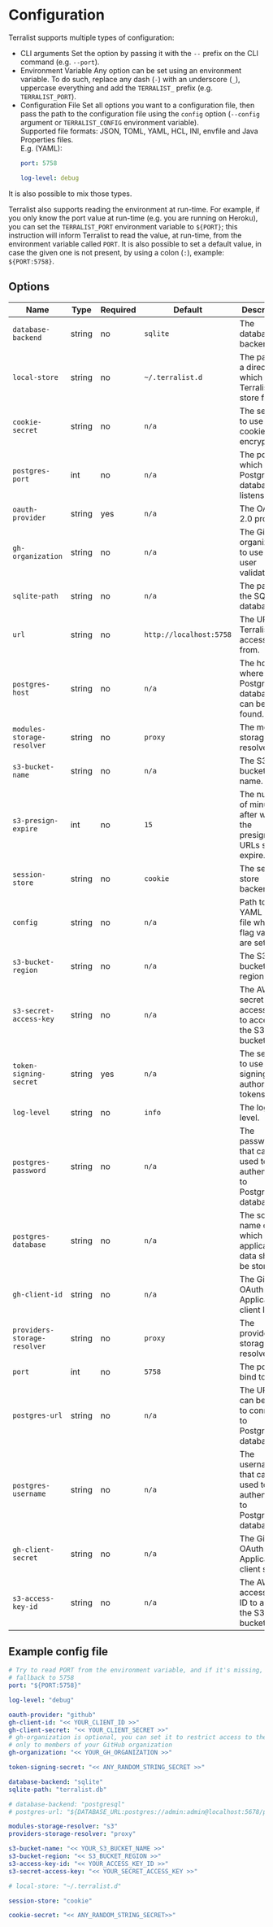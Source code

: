 # Configuration

Terralist supports multiple types of configuration:
+ CLI arguments
  Set the option by passing it with the `--` prefix on the CLI command (e.g. `--port`).
+ Environment Variable
  Any option can be set using an environment variable. To do such, replace any dash (`-`) with an underscore (`_`), uppercase everything and add the `TERRALIST_` prefix (e.g. `TERRALIST_PORT`).
+ Configuration File
  Set all options you want to a configuration file, then pass the path to the configuration file using the `config` option (`--config` argument or `TERRALIST_CONFIG` environment variable).
  <br /> Supported file formats: JSON, TOML, YAML, HCL, INI, envfile and Java Properties files.
  <br /> E.g. (YAML):
  ```yaml
  port: 5758

  log-level: debug
  ```

It is also possible to mix those types.

Terralist also supports reading the environment at run-time. For example, if you only know the port value at run-time (e.g. you are running on Heroku), you can set the `TERRALIST_PORT` environment variable to `${PORT}`; this instruction will inform Terralist to read the value, at run-time, from the environment variable called `PORT`. It is also possible to set a default value, in case the given one is not present, by using a colon (`:`), example: `${PORT:5758}`.

## Options

| Name                         | Type   | Required | Default                 | Description                                                           |
| ---------------------------- | ------ | -------- | ----------------------- | --------------------------------------------------------------------- |
| `database-backend`           | string | no       | `sqlite`                | The database backend.                                                 |
| `local-store`                | string | no       | `~/.terralist.d`        | The path to a directory in which Terralist can store files.           |
| `cookie-secret`              | string | no       | `n/a`                   | The secret to use for cookie encryption.                              |
| `postgres-port`              | int    | no       | `n/a`                   | The port on which the PostgreSQL database listens.                    |
| `oauth-provider`             | string | yes      | `n/a`                   | The OAuth 2.0 provider.                                               |
| `gh-organization`            | string | no       | `n/a`                   | The GitHub organization to use for user validation.                   |
| `sqlite-path`                | string | no       | `n/a`                   | The path to the SQLite database.                                      |
| `url`                        | string | no       | `http://localhost:5758` | The URL that Terralist is accessible from.                            |
| `postgres-host`              | string | no       | `n/a`                   | The host where the PostgreSQL database can be found.                  |
| `modules-storage-resolver`   | string | no       | `proxy`                 | The modules storage resolver.                                         |
| `s3-bucket-name`             | string | no       | `n/a`                   | The S3 bucket name.                                                   |
| `s3-presign-expire`          | int    | no       | `15`                    | The number of minutes after which the presigned URLs should expire.   |
| `session-store`              | string | no       | `cookie`                | The session store backend.                                            |
| `config`                     | string | no       | `n/a`                   | Path to YAML config file where flag values are set.                   |
| `s3-bucket-region`           | string | no       | `n/a`                   | The S3 bucket region.                                                 |
| `s3-secret-access-key`       | string | no       | `n/a`                   | The AWS secret access key to access the S3 bucket.                    |
| `token-signing-secret`       | string | yes      | `n/a`                   | The secret to use when signing authorization tokens.                  |
| `log-level`                  | string | no       | `info`                  | The log level.                                                        |
| `postgres-password`          | string | no       | `n/a`                   | The password that can be used to authenticate to PostgreSQL database. |
| `postgres-database`          | string | no       | `n/a`                   | The schema name on which application data should be stored.           |
| `gh-client-id`               | string | no       | `n/a`                   | The GitHub OAuth Application client ID.                               |
| `providers-storage-resolver` | string | no       | `proxy`                 | The providers storage resolver.                                       |
| `port`                       | int    | no       | `5758`                  | The port to bind to.                                                  |
| `postgres-url`               | string | no       | `n/a`                   | The URL that can be used to connect to PostgreSQL database.           |
| `postgres-username`          | string | no       | `n/a`                   | The username that can be used to authenticate to PostgreSQL database. |
| `gh-client-secret`           | string | no       | `n/a`                   | The GitHub OAuth Application client secret.                           |
| `s3-access-key-id`           | string | no       | `n/a`                   | The AWS access key ID to access the S3 bucket.                        |

## Example config file

```yaml
# Try to read PORT from the environment variable, and if it's missing,
# fallback to 5758
port: "${PORT:5758}"

log-level: "debug"

oauth-provider: "github"
gh-client-id: "<< YOUR_CLIENT_ID >>"
gh-client-secret: "<< YOUR_CLIENT_SECRET >>"
# gh-organization is optional, you can set it to restrict access to the registry
# only to members of your GitHub organization
gh-organization: "<< YOUR_GH_ORGANIZATION >>"

token-signing-secret: "<< ANY_RANDOM_STRING_SECRET >>"

database-backend: "sqlite"
sqlite-path: "terralist.db"

# database-backend: "postgresql"
# postgres-url: "${DATABASE_URL:postgres://admin:admin@localhost:5678/public}"

modules-storage-resolver: "s3"
providers-storage-resolver: "proxy"

s3-bucket-name: "<< YOUR_S3_BUCKET_NAME >>"
s3-bucket-region: "<< S3_BUCKET_REGION >>"
s3-access-key-id: "<< YOUR_ACCESS_KEY_ID >>"
s3-secret-access-key: "<< YOUR_SECRET_ACCESS_KEY >>"

# local-store: "~/.terralist.d"

session-store: "cookie"

cookie-secret: "<< ANY_RANDOM_STRING_SECRET>>"
```
